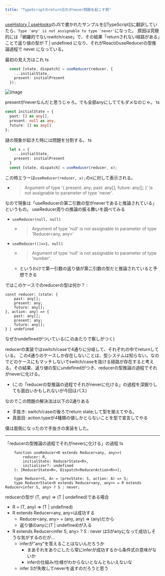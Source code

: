 ```yaml
---
title: "TypeScriptのreturn忘れがnever問題を起こす例"
---
```


[useHistory | useHooks](https://usehooks.com/useHistory/)のJSで書かれたサンプルを[[TypeScript]]に翻訳していたら、`Type 'any' is not assignable to type 'never'`になった。
原因は究極的には「網羅的でないswitch/case」で、その結果「returnされない経路がある」ことで返り値の型が T | undefined になり、それがReactのuseReducerの型推論過程で never になっている。

最初の見え方はこれ
ts

```typescript
  const [state, dispatch] = useReducer(reducer, {
    ...initialState,
    present: initialPresent
  });
```

![image](https://gyazo.com/130dbfe2c6bdd3d09caa7c73e2ad78b6/thumb/1000)

presentがneverなんだと思うじゃろ。でも全部anyにしててもダメなのじゃ。
ts

```typescript
const initialState = {
  past: [] as any[],
  present: null as any,
  future: [] as any[]
}; 
```


謎の現象が起きた時には問題を分割する。
ts

```typescript
  let x = {
    ...initialState,
    present: initialPresent
  }
  const [state, dispatch] = useReducer(reducer, x);
```

この時エラーは`useReducer(reducer, x);`のxに対して表示される。
- > Argument of type '{ present: any; past: any[]; future: any[]; }' is not assignable to parameter of type 'never'.

なので現象は「useReducerの第二引数の型がneverであると推論されている」というもの。
useReducer周りの推論の振る舞いを調べてみる
- `useReducer(null, null)`
    - > Argument of type 'null' is not assignable to parameter of type 'Reducer<any, any>'
- `useReducer(()=>1, null)`
    - > Argument of type 'null' is not assignable to parameter of type 'number'.
    - というわけで第一引数の返り値が第二引数の型だと推論されていると予想できる

ではこのケースでのreducerの型は何か？
:

```
const reducer: (state: {
    past: any[];
    present: any;
    future: any[];
}, action: any) => {
    past: any[];
    present: any;
    future: any[];
} | undefined
```

なぜかundefinedがついている(このあたりで察しがつく)

reducerの実装ではswitch/caseで4通りに分岐して、それぞれの中でreturnしている。
この4通りのケースしか存在しないことは、型システムは知らない。なのでどのケースにもマッチしないでswitch/caseを抜ける経路が存在すると考える。その結果、返り値の型にundefinedがつき、reducerの型推論の過程でそれがneverに化ける。
- (この「reducerの型推論の過程でそれがneverに化ける」の過程を深掘りしても面白いかもしれないが今回はパス)

なのでこの問題の解決法は以下の2通りある
- 手抜き: switch/caseの後ろでreturn state;して型を揃えてやる。
- 真面目: action.typeが4種類の値しかとらないことを型で宣言してやる

僕は面倒になったので手抜きの実装をした。

---
「reducerの型推論の過程でそれがneverに化ける」の過程
 ts

```
    function useReducer<R extends Reducer<any, any>>(
        reducer: R,
        initialState: ReducerState<R>,
        initializer?: undefined
    ): [ReducerState<R>, Dispatch<ReducerAction<R>>];
    
    type Reducer<S, A> = (prevState: S, action: A) => S;
    type ReducerState<R extends Reducer<any, any>> = R extends Reducer<infer S, any> ? S : never;
```

reducerの型が (T, any) => (T | undefined)である場合
- R = (T, any) => (T | undefined)
- R extends Reducer<any, any>は成功する
    - Reducer<any, any> = (any, any) => (any)だから
    - 返り値のanyに(T | undefined)が入る
- R extends Reducer<infer S, any> ? S : never はSがanyになって成功しそうな気がするのだが...
    - inferが"any"を答えることはないんだろうか
        - まあそれをありにしたら常にinferが成功するから条件式の意味がないか
        - inferの仕組み/仕様がわからないとなんともいえないな
    - infer Sが失敗してneverを返すのだろうと思う
